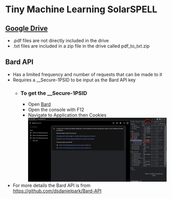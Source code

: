 # Tiny Machine Learning SolarSPELL

## [Google Drive](https://drive.google.com/drive/folders/1TZoLIc9k1t0jp1vpmh25c2iP8HFVnMFe)
* .pdf files are not directly included in the drive
* .txt files are included in a zip file in the drive called pdf_to_txt.zip

## Bard API
* Has a limited frequency and number of requests that can be made to it
* Requires a __Secure-1PSID to be input as the Bard API key
  * ### To get the __Secure-1PSID
    * Open [Bard](https://bard.google.com)
    * Open the console with F12 
    * Navigate to Application then Cookies
      ![](https://github.com/atharva508/TinyMLSolarSPELL/blob/main/bard_img.png)
* For more details the Bard API is from https://github.com/dsdanielpark/Bard-API
